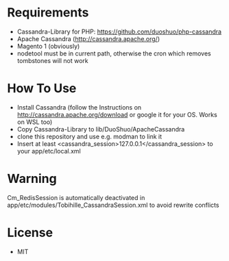 # Requirements
* Cassandra-Library for PHP: https://github.com/duoshuo/php-cassandra
* Apache Cassandra (http://cassandra.apache.org/)
* Magento 1 (obviously)
* nodetool must be in current path, otherwise the cron which removes tombstones will not work

# How To Use
* Install Cassandra (follow the Instructions on http://cassandra.apache.org/download or google it for your OS. Works on WSL too)
* Copy Cassandra-Library to lib/DuoShuo/ApacheCassandra
* clone this repository and use e.g. modman to link it
* Insert at least <cassandra_session><host>127.0.0.1</host></cassandra_session> to your app/etc/local.xml

# Warning
Cm_RedisSession is automatically deactivated in app/etc/modules/Tobihille_CassandraSession.xml to avoid rewrite conflicts

# License
* MIT
